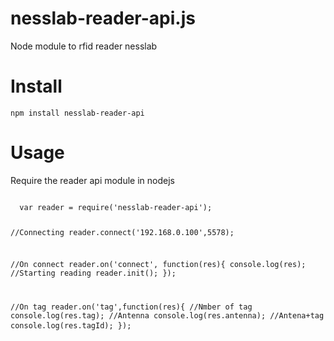 # nesslab-reader-api.js
Node module to rfid reader nesslab

<h1>Install</h1>
<code>npm install nesslab-reader-api</code>

<h1>Usage</h1>
Require the reader api module in nodejs
<pre>
<code>
  var reader = require('nesslab-reader-api');
  
  //Connecting
  reader.connect('192.168.0.100',5578);
  
  //On connect
  reader.on('connect', function(res){
  	console.log(res);
  	//Starting reading
  	reader.init();
  });
  
  //On tag
  reader.on('tag',function(res){
    //Nmber of tag
  	console.log(res.tag);
  	//Antenna
  	console.log(res.antenna);
  	//Antena+tag
  	console.log(res.tagId);
  });
</code>
</pre>

